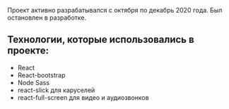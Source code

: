 Проект активно разрабатывался с октября по декабрь 2020 года. Был остановлен в разработке.

## Технологии, которые использовались в проекте:

- React
- React-bootstrap
- Node Sass
- react-slick для каруселей
- react-full-screen для видео и аудиозвонков
